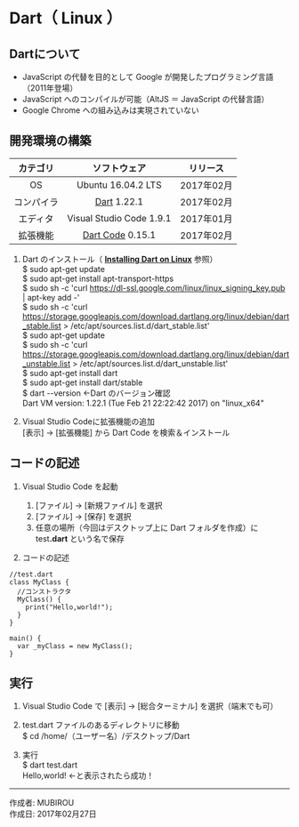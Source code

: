 # Dart（ Linux ）

## Dartについて

* JavaScript の代替を目的として Google が開発したプログラミング言語（2011年登場）
* JavaScript へのコンパイルが可能（AltJS ＝ JavaScript の代替言語）
* Google Chrome への組み込みは実現されていない

## 開発環境の構築

|カテゴリ|ソフトウェア|リリース|
|:--:|:--:|:--:|
|OS|Ubuntu 16.04.2 LTS|2017年02月|
|コンパイラ|[Dart](https://www.dartlang.org/install) 1.22.1|2017年02月|
|エディタ|Visual Studio Code 1.9.1|2017年01月|
|拡張機能|[Dart Code](https://github.com/Dart-Code/Dart-Code/releases) 0.15.1|2017年02月|

1. Dart のインストール（ <b>[Installing Dart on Linux](https://www.dartlang.org/install/linux)</b> 参照）  
    $ sudo apt-get update  
    $ sudo apt-get install apt-transport-https  
    $ sudo sh -c 'curl https://dl-ssl.google.com/linux/linux_signing_key.pub | apt-key add -'  
    $ sudo sh -c 'curl https://storage.googleapis.com/download.dartlang.org/linux/debian/dart_stable.list > /etc/apt/sources.list.d/dart_stable.list'  
    $ sudo apt-get update  
    $ sudo sh -c 'curl https://storage.googleapis.com/download.dartlang.org/linux/debian/dart_unstable.list > /etc/apt/sources.list.d/dart_unstable.list'  
    $ sudo apt-get install dart  
    $ sudo apt-get install dart/stable  
    $ dart --version ←Dart のバージョン確認  
    Dart VM version: 1.22.1 (Tue Feb 21 22:22:42 2017) on "linux_x64"

1. Visual Studio Codeに拡張機能の追加  
    [表示] → [拡張機能] から Dart Code を検索＆インストール

## コードの記述

1. Visual Studio Code を起動
    1. [ファイル] → [新規ファイル] を選択
    1. [ファイル] → [保存] を選択
    1. 任意の場所（今回はデスクトップ上に Dart フォルダを作成）に test<b>.dart</b> という名で保存

1. コードの記述
```
//test.dart
class MyClass {
  //コンストラクタ
  MyClass() {
    print("Hello,world!");
  }
}

main() {
  var _myClass = new MyClass();
}
```

## 実行

1. Visual Studio Code で [表示] → [総合ターミナル] を選択（端末でも可）

1. test.dart ファイルのあるディレクトリに移動  
$ cd /home/（ユーザー名）/デスクトップ/Dart

1. 実行  
$ dart test.dart  
Hello,world! ←と表示されたら成功！

***
作成者: MUBIROU  
作成日: 2017年02月27日
